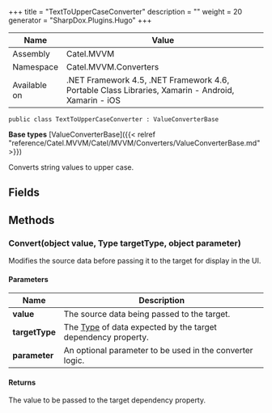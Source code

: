 

+++
title = "TextToUpperCaseConverter" 
description = ""
weight = 20
generator = "SharpDox.Plugins.Hugo"
+++

Name|Value
---|---
Assembly|Catel.MVVM
Namespace|Catel.MVVM.Converters
Available on|.NET Framework 4.5, .NET Framework 4.6, Portable Class Libraries, Xamarin - Android, Xamarin - iOS

```
public class TextToUpperCaseConverter : ValueConverterBase
```

**Base types**
[ValueConverterBase]({{&lt; relref "reference/Catel.MVVM/Catel/MVVM/Converters/ValueConverterBase.md" &gt;}})

Converts string values to upper case.

## Fields

## Methods

### Convert(object value, Type targetType, object parameter)

Modifies the source data before passing it to the target for display in the UI.

#### Parameters

Name|Description
---|---
**value**|The source data being passed to the target.
**targetType**|The [Type](#) of data expected by the target dependency property.
**parameter**|An optional parameter to be used in the converter logic.

#### Returns

The value to be passed to the target dependency property.

